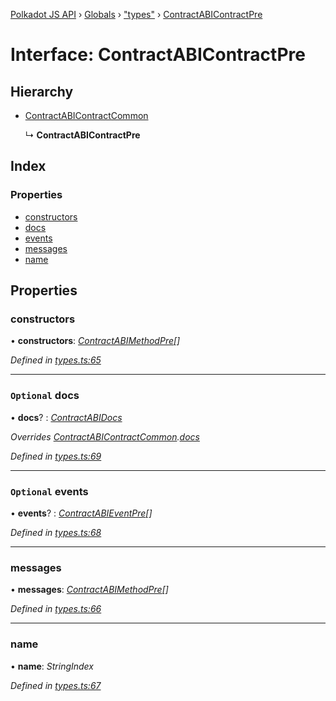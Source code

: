 [Polkadot JS API](../README.md) › [Globals](../globals.md) › ["types"](../modules/_types_.md) › [ContractABIContractPre](_types_.contractabicontractpre.md)

# Interface: ContractABIContractPre

## Hierarchy

* [ContractABIContractCommon](_types_.contractabicontractcommon.md)

  ↳ **ContractABIContractPre**

## Index

### Properties

* [constructors](_types_.contractabicontractpre.md#constructors)
* [docs](_types_.contractabicontractpre.md#optional-docs)
* [events](_types_.contractabicontractpre.md#optional-events)
* [messages](_types_.contractabicontractpre.md#messages)
* [name](_types_.contractabicontractpre.md#name)

## Properties

###  constructors

• **constructors**: *[ContractABIMethodPre](_types_.contractabimethodpre.md)[]*

*Defined in [types.ts:65](https://github.com/polkadot-js/api/blob/fed9e8f7de/packages/api-contract/src/types.ts#L65)*

___

### `Optional` docs

• **docs**? : *[ContractABIDocs](../modules/_types_.md#contractabidocs)*

*Overrides [ContractABIContractCommon](_types_.contractabicontractcommon.md).[docs](_types_.contractabicontractcommon.md#optional-docs)*

*Defined in [types.ts:69](https://github.com/polkadot-js/api/blob/fed9e8f7de/packages/api-contract/src/types.ts#L69)*

___

### `Optional` events

• **events**? : *[ContractABIEventPre](_types_.contractabieventpre.md)[]*

*Defined in [types.ts:68](https://github.com/polkadot-js/api/blob/fed9e8f7de/packages/api-contract/src/types.ts#L68)*

___

###  messages

• **messages**: *[ContractABIMethodPre](_types_.contractabimethodpre.md)[]*

*Defined in [types.ts:66](https://github.com/polkadot-js/api/blob/fed9e8f7de/packages/api-contract/src/types.ts#L66)*

___

###  name

• **name**: *StringIndex*

*Defined in [types.ts:67](https://github.com/polkadot-js/api/blob/fed9e8f7de/packages/api-contract/src/types.ts#L67)*
